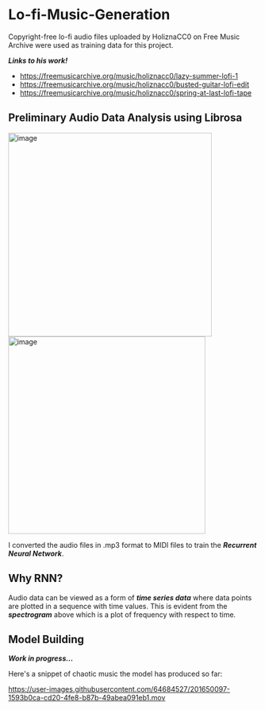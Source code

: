 # Lo-fi-Music-Generation

Copyright-free lo-fi audio files uploaded by HoliznaCC0 on Free Music Archive were used as training data for this project.

*__Links to his work!__*

- https://freemusicarchive.org/music/holiznacc0/lazy-summer-lofi-1
- https://freemusicarchive.org/music/holiznacc0/busted-guitar-lofi-edit
- https://freemusicarchive.org/music/holiznacc0/spring-at-last-lofi-tape

## Preliminary Audio Data Analysis using Librosa

<img width="410" alt="image" src="https://user-images.githubusercontent.com/64684527/197673369-e7bfd88a-e86a-4132-a94d-d28d873d9267.png">

<img width="397" alt="image" src="https://user-images.githubusercontent.com/64684527/197673252-8b4c7825-c4ab-4516-8db9-9fdbd78395fe.png">

I converted the audio files in .mp3 format to MIDI files to train the *__Recurrent Neural Network__*. 

## Why RNN?

Audio data can be viewed as a form of *__time series data__* where data points are plotted in a sequence with time values. This is evident from the *__spectrogram__* above which is a plot of frequency with respect to time.

## Model Building

*__Work in progress...__*

Here's a snippet of chaotic music the model has produced so far:

https://user-images.githubusercontent.com/64684527/201650097-1593b0ca-cd20-4fe8-b87b-49abea091eb1.mov
